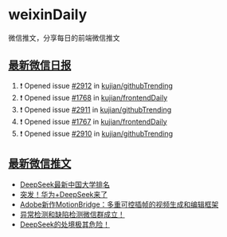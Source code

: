 # weixinDaily
微信推文，分享每日的前端微信推文

## [最新微信日报](https://github.com/kujian/weixinDaily/issues)

<!--START_SECTION:activity-->
1. ❗ Opened issue [#2912](https://github.com/kujian/githubTrending/issues/2912) in [kujian/githubTrending](https://github.com/kujian/githubTrending)
2. ❗ Opened issue [#1768](https://github.com/kujian/frontendDaily/issues/1768) in [kujian/frontendDaily](https://github.com/kujian/frontendDaily)
3. ❗ Opened issue [#2911](https://github.com/kujian/githubTrending/issues/2911) in [kujian/githubTrending](https://github.com/kujian/githubTrending)
4. ❗ Opened issue [#1767](https://github.com/kujian/frontendDaily/issues/1767) in [kujian/frontendDaily](https://github.com/kujian/frontendDaily)
5. ❗ Opened issue [#2910](https://github.com/kujian/githubTrending/issues/2910) in [kujian/githubTrending](https://github.com/kujian/githubTrending)
<!--END_SECTION:activity-->


## [最新微信推文](https://weixin.qdkfweb.cn/)

<!-- BLOG-POST-LIST:START -->
- [DeepSeek最新中国大学排名](https://weixin.qdkfweb.cn/62942.html)
- [突发！华为+DeepSeek来了](https://weixin.qdkfweb.cn/62943.html)
- [Adobe新作MotionBridge：多重可控插帧的视频生成和编辑框架](https://weixin.qdkfweb.cn/62944.html)
- [异常检测和缺陷检测微信群成立！](https://weixin.qdkfweb.cn/62946.html)
- [DeepSeek的处境极其危险！](https://weixin.qdkfweb.cn/62959.html)
<!-- BLOG-POST-LIST:END -->